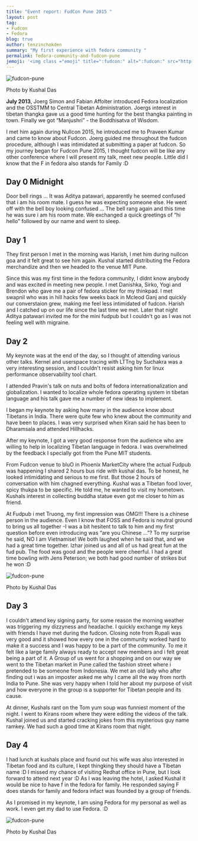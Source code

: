 ```yaml
---
title: "Event report: FudCon Pune 2015 "
layout: post
tag:
- Fudcon
- Fedora
blog: true
author: tenzinchokden
summary: "My first experience with fedora community "
permalink: fedora-community-and-fudcon-pune
jemoji: '<img class ="emoji" title=":fudcon:" alt=":fudcon:" src="http://tenzinchokden.com/assets/images/icons/fudcon-pune.png" height="30" width="30" align="absmiddle">'
---
```


![fudcon-pune]({{site.url}}/assets/images/posts/fudcon-pune/mit-pune.jpg)
<figcaption class="caption">Photo by Kushal Das</figcaption>

**July 2013**, Joerg Simon and Fabian Affolter introduced Fedora localization and the OSSTMM to Central Tibetan Administration. Joergs interest in tibetan thangka gave us a good time hunting for the best thangka painting in town. Finally we got “Manjushri” - the Boddhisatva of Wisdom. 

 I met him again during Nullcon 2015, he introduced me to Praveen Kumar and came to know about Fudcon. Joerg guided me throughout the fudcon procedure, although I was intimidated at submitting a paper at fudcon. So my journey began for Fudcon Pune 2015, I thought fudcon will be like any other conference where I will present my talk, meet new people. Little did I know that the F in fedora also stands for Family :D


## Day 0 Midnight

Door bell rings ... 
It was Aditya patawari, apparently he seemed confused that i am his room mate. I guess he was expecting someone else. He went off with the bell boy looking
confused ...
The bell rang again and this time he was sure i am his room mate. We exchanged a quick greetings of “hi hello” followed by our name and went to sleep.

## Day 1

They first person I met in the morning was Harish, I met him during nullcon goa and it felt great to see him again. Kushal started distributing the Fedora merchandize and then we headed to the venue MIT Pune.

Since this was my first time in the fedora community, I didnt know anybody and was excited in meeting new people.
I met Danishka, Sirko, Yogi and  Brendon who gave me a pair of fedora sticker for my thinkpad.
I met swapnil who was in hill hacks few weeks back in Mcleod Ganj and quickly our converstaion grew, making me feel less intimidated of fudcon.  Harish and I catched up on our life since the last time we met. 
Later that night Aditya patawari invited me for the mini fudpub but I couldn't go as I was not feeling well with migraine.


## Day 2

My keynote was at the end of the day, so I thought of attending various other talks. Kernel and userspace tracing with LTTng by Suchakra was a very interesting session, and I couldn't resist asking him for linux performance observability tool chart. 

I attended Pravin's talk on nuts and bolts of fedora internationalization and globalization. I wanted to localize  whole fedora operating system in tibetan language and his talk gave me a number of new ideas to implement.

I began my keynote by asking how many in the audience know about Tibetans in India. There were quite few who knew about the community and  have been to places. I was very surprised when Kiran said he has been to Dharamsala and attended  Hillhacks.

After my keynote, I got a very good response from the audience who are willing to help in localizing Tibetan language in fedora. I was overwhelmed by the feedback I specially got from the Pune MIT students.

From Fudcon venue to bluO in Phoenix MarketCity where the actual Fudpub was happening I shared 2 hours bus ride with kushal das.
To be honest, he looked intimidating and serious to me first. But those 2 hours of conversation with him chagned everything. Kushal was a Tibetan food lover, spicy thukpa to be specific. He told me, he wanted to visit my hometown. Kushals interest in collecting buddha statue even got me closer to him as friend.

At Fudpub i met Truong, my first impression was OMG!!! There is a chinese person in the audience. Even I know that FOSS and Fedora is neutral ground to bring us all together -I was a bit hesitent to talk to him and my first question before even introducing was “are you Chinese ...”? To my surprise he said, NO I am
Vietnamise! We both laughed when he said that, and we had a great time together. Izhar joined us and all of us had great fun at the fud pub. The food was good and the people were cheerful. I had a great time bowling with Jens Peterson; we both had good number of strikes but he won :D

![fudcon-pune]({{site.url}}/assets/images/posts/fudcon-pune/fudcon-speaker.jpg)
<figcaption class="caption">Photo by Kushal Das</figcaption>

## Day 3

I couldn't attend key signing party, for some reason the morning weather was triggering my dizzyness and headache. I quickly exchange my keys with friends I have met during the fudcon.
Closing note from Rupali was very good and it showed how every one in the community worked hard to make it a success and I was happy to be a part of the community. To me it felt like a large family always ready to accept new members and i felt great being a part of it.
A Group of us  went for a shopping and on our way we went to the Tibetan market in Pune called the fashion street where i pretended to be someone from Indonesia. We met an old lady who after finding out i was an imposter asked me why I came all the way from north India to Pune.
She was very happy when I told her about my purpose of visit and how everyone in the group is a supporter for Tibetan people and its cause.

At dinner, Kushals rant on the Tom yum soup was funniest moment of the night. I went to Kirans room where they were editing the videos of the talk.
Kushal joined us and started cracking jokes from this mysterious guy name ramkey. We had such a good time at Kirans room that night.


## Day 4

I had lunch at kushals place and found out his wife was also interested in Tibetan food and its culture, I kept thingking they should have a Tibetan name :D
I missed my chance of visiting Redhat office in Pune, but I look forward to attend next year :D
As I was leaving the hotel, I asked Kushal it would be nice to have f in the fedora for family. He responded saying F does stands for family and fedora infact was founded by a group of friends.

As I promised in my keynote, I am using Fedora for my personal as well as work. I even get my dad to use Fedora. :D

![fudcon-pune]({{site.url}}/assets/images/posts/fudcon-pune/fudcon-group.png)
<figcaption class="caption">Photo by Kushal Das</figcaption>
